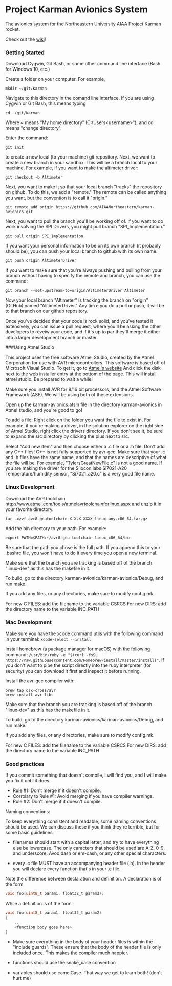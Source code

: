 # Project Karman Avionics System
The avionics system for the Northeastern University AIAA Project Karman rocket.

Check out the [wiki](https://github.com/AIAANortheastern/karman-avionics/wiki)!

### Getting Started

Download Cygwin, Git Bash, or some other command line interface (Bash for Windows 10, etc.)

Create a folder on your computer. For example,
~~~
mkdir ~/git/Karman
~~~

Navigate to this directory in the comand line interface. If you are using Cygwin or Git Bash,
this means typing
~~~
cd ~/git/Karman
~~~
Where ~ means "My home directory" (C:\Users\<username>"), and cd means "change directory".

Enter the command:
~~~~
git init
~~~~

to create a new local (to your machine) git repository. Next, we want to create a new branch in your sandbox.
This will be a branch local to your machine. For example, if you want to make the altimeter driver:

~~~
git checkout -b Altimeter
~~~

Next, you want to make it so that your local branch "tracks" the repository on github. To do this, we add a "remote."
The remote can be called anything you want, but the convention is to call it "origin."

~~~
git remote add origin https://github.com/AIAANortheastern/karman-avionics.git
~~~

Next, you want to pull the branch you'll be working off of. If you want to do work involving the SPI Drivers, you might
pull branch "SPI_Implementation."

~~~
git pull origin SPI_Implementation
~~~

If you want your personal information to be on its own branch (it probably should be), you can push your
local branch to github with its own name.

~~~
git push origin AltimeterDriver
~~~

If you want to make sure that you're always pushing and pulling from your branch without having to specify the remote and branch, you can use the command:

~~~
git branch --set-upstream-to=origin/AltimeterDriver Altimeter
~~~

Now your local branch "Altimeter" is tracking the branch on "origin" (GitHub) named "AlitimeterDriver." Any tim e you do a pull or push, it will be to that branch on our github repository.

Once you've decided that your code is rock solid, and you've tested it extensively, you can issue a pull request,
where you'll be asking the other developers to reveiw your code, and if it's up to par they'll merge it either into a larger
development branch or master.

###Using Atmel Studio

This project uses the free software Atmel Studio, created by the Atmel Corporation for use with AVR microcontrollers. This software is based off of Microsoft Visual Studio. To get it, go to
[Atmel's website](http://www.atmel.com/tools/atmelstudio.aspx) And click the disk next to the web installer entry at the bottom of the page. This will install atmel studio. Be prepared to wait a while!

Make sure you install AVR for 8/16 bit processors, and the Atmel Software Framework (ASF). We will be using both of these extensions.

Open up the karman-avionics.atsln file in the directory karman-avionics in Atmel studio, and you're good to go!

To add a file:
	Right click on the folder you want the file to exist in. For example, if you're making a driver, in the solution explorer on the right side of Atmel Studio, right click the drivers directory. If you don't see it, be sure to expand the src directory by clicking the plus next to src.

Select "Add new item" and then choose either a .c file or a .h file. Don't add any C++ files! C++ is not fully supported by avr-gcc. Make sure that your .c and .h files have the same name, and that the names are descriptive of what the file will be. For example, "TylersGreatNewFile.c" is not a good name. If you are making the driver for the Silocon labs Si7021-A20 Temperature/humidity sensor, "Si7021_a20.c" is a very good file name.


### Linux Development

Download the AVR toolchain http://www.atmel.com/tools/atmelavrtoolchainforlinux.aspx
and unzip it in your favorite directory.
~~~
tar -xzvf avr8-gnutoolchain-X.X.X.XXXX-linux.any.x86_64.tar.gz
~~~

Add the bin directory to your path. For example:
~~~
export PATH=$PATH:~/avr8-gnu-toolchain-linux_x86_64/bin
~~~
Be sure that the path you chose is the full path.
If you append this to your .bashrc file, you won't have to do it every time you open a new terminal.

Make sure that the branch you are tracking is based off of the branch "linux-dev" as this has the makefile in it.

To build, go to the directory karman-avionics/karman-avionics/Debug, and run make.

If you add any files, or any directories, make sure to modify config.mk.

For new C FILES:   add the filename to the variable CSRCS
For new DIRS:      add the directory name to the variable INC_PATH

### Mac Development

Make sure you have the xcode command utils with the following command in your terminal:
`xcode-select --install`

Install homebrew (a package manager for macOS) with the following command:
`/usr/bin/ruby -e "$(curl -fsSL https://raw.githubusercontent.com/Homebrew/install/master/install)"`.
If you don't want to pipe the script directly into the ruby interpreter (for security) you can download it
first and inspect it before running.

Install the avr-gcc compiler with:
```
brew tap osx-cross/avr
brew install avr-libc
```

Make sure that the branch you are tracking is based off of the branch "linux-dev" as this has the makefile in it.

To build, go to the directory karman-avionics/karman-avionics/Debug, and run make.

If you add any files, or any directories, make sure to modify config.mk.

For new C FILES:   add the filename to the variable CSRCS
For new DIRS:      add the directory name to the variable INC_PATH

### Good practices

If you commit something that doesn't compile, I will find you, and I will make you fix it until it does.

- Rule #1: Don't merge if it doesn't compile.
- Corrolary to Rule #1: Avoid merging if you have compiler warnings.
- Rule #2: Don't merge if it doesn't compile.


Naming conventions:

To keep everything consistent and readable, some naming conventions should be used. We can discuss these if you think they're terrible, but for some basic guidelines:

- filenames should start with a capital letter, and try to have everything else be lowercase. The only caracters that should be used are A-Z, 0-9, and underscore. Avod dash or em-dash, or any other special characters.

- every .c file MUST have an accompanying header file (.h). In the header you will declare every function that's in your .c file.

Note the difference between declaration and definition. A declaration is of the form
```c
void foo(uint8_t param1, float32_t param2);
```
While a definition is of the form
```c
void foo(uint8_t param1, float32_t param2)
{
	...
	<function body goes here>
}
```

- Make sure everything in the body of your header files is within the "include guards". These ensure that the body of the header file is only included once. This makes the compiler much happier.

- functions should use the snake_case convention

- variables should use camelCase. That way we get to learn both! (don't hurt me)

